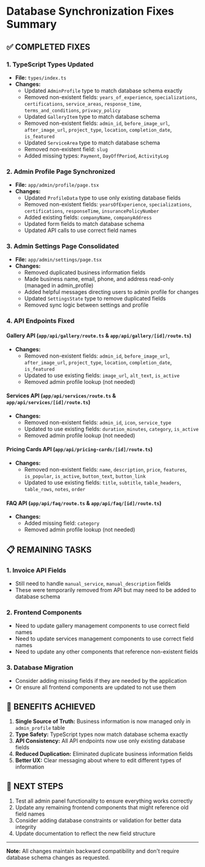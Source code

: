 # Database Synchronization Fixes Summary

## ✅ **COMPLETED FIXES**

### 1. **TypeScript Types Updated**
- **File:** `types/index.ts`
- **Changes:**
  - Updated `AdminProfile` type to match database schema exactly
  - Removed non-existent fields: `years_of_experience`, `specializations`, `certifications`, `service_areas`, `response_time`, `terms_and_conditions`, `privacy_policy`
  - Updated `GalleryItem` type to match database schema
  - Removed non-existent fields: `admin_id`, `before_image_url`, `after_image_url`, `project_type`, `location`, `completion_date`, `is_featured`
  - Updated `ServiceArea` type to match database schema
  - Removed non-existent field: `slug`
  - Added missing types: `Payment`, `DayOffPeriod`, `ActivityLog`

### 2. **Admin Profile Page Synchronized**
- **File:** `app/admin/profile/page.tsx`
- **Changes:**
  - Updated `ProfileData` type to use only existing database fields
  - Removed non-existent fields: `yearsOfExperience`, `specializations`, `certifications`, `responseTime`, `insurancePolicyNumber`
  - Added existing fields: `companyName`, `companyAddress`
  - Updated form fields to match database schema
  - Updated API calls to use correct field names

### 3. **Admin Settings Page Consolidated**
- **File:** `app/admin/settings/page.tsx`
- **Changes:**
  - Removed duplicated business information fields
  - Made business name, email, phone, and address read-only (managed in admin_profile)
  - Added helpful messages directing users to admin profile for changes
  - Updated `SettingsState` type to remove duplicated fields
  - Removed sync logic between settings and profile

### 4. **API Endpoints Fixed**

#### Gallery API (`app/api/gallery/route.ts` & `app/api/gallery/[id]/route.ts`)
- **Changes:**
  - Removed non-existent fields: `admin_id`, `before_image_url`, `after_image_url`, `project_type`, `location`, `completion_date`, `is_featured`
  - Updated to use existing fields: `image_url`, `alt_text`, `is_active`
  - Removed admin profile lookup (not needed)

#### Services API (`app/api/services/route.ts` & `app/api/services/[id]/route.ts`)
- **Changes:**
  - Removed non-existent fields: `admin_id`, `icon`, `service_type`
  - Updated to use existing fields: `duration_minutes`, `category`, `is_active`
  - Removed admin profile lookup (not needed)

#### Pricing Cards API (`app/api/pricing-cards/[id]/route.ts`)
- **Changes:**
  - Removed non-existent fields: `name`, `description`, `price`, `features`, `is_popular`, `is_active`, `button_text`, `button_link`
  - Updated to use existing fields: `title`, `subtitle`, `table_headers`, `table_rows`, `notes`, `order`

#### FAQ API (`app/api/faq/route.ts` & `app/api/faq/[id]/route.ts`)
- **Changes:**
  - Added missing field: `category`
  - Removed admin profile lookup (not needed)

## 📋 **REMAINING TASKS**

### 1. **Invoice API Fields**
- Still need to handle `manual_service`, `manual_description` fields
- These were temporarily removed from API but may need to be added to database schema

### 2. **Frontend Components**
- Need to update gallery management components to use correct field names
- Need to update services management components to use correct field names
- Need to update any other components that reference non-existent fields

### 3. **Database Migration**
- Consider adding missing fields if they are needed by the application
- Or ensure all frontend components are updated to not use them

## 🎯 **BENEFITS ACHIEVED**

1. **Single Source of Truth:** Business information is now managed only in `admin_profile` table
2. **Type Safety:** TypeScript types now match database schema exactly
3. **API Consistency:** All API endpoints now use only existing database fields
4. **Reduced Duplication:** Eliminated duplicate business information fields
5. **Better UX:** Clear messaging about where to edit different types of information

## 🔧 **NEXT STEPS**

1. Test all admin panel functionality to ensure everything works correctly
2. Update any remaining frontend components that might reference old field names
3. Consider adding database constraints or validation for better data integrity
4. Update documentation to reflect the new field structure

---

**Note:** All changes maintain backward compatibility and don't require database schema changes as requested. 